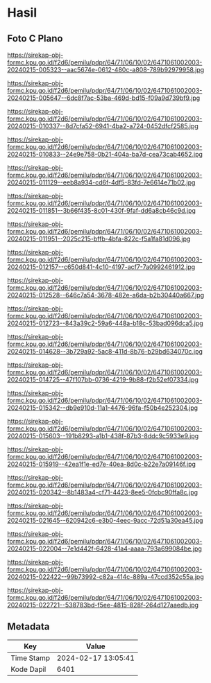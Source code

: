 # Hasil

## Foto C Plano

https://sirekap-obj-formc.kpu.go.id/f2d6/pemilu/pdpr/64/71/06/10/02/6471061002003-20240215-005323--aac5674e-0612-480c-a808-789b92979958.jpg

https://sirekap-obj-formc.kpu.go.id/f2d6/pemilu/pdpr/64/71/06/10/02/6471061002003-20240215-005647--6dc8f7ac-53ba-469d-bd15-f09a9d739bf9.jpg

https://sirekap-obj-formc.kpu.go.id/f2d6/pemilu/pdpr/64/71/06/10/02/6471061002003-20240215-010337--8d7cfa52-6941-4ba2-a724-0452dfcf2585.jpg

https://sirekap-obj-formc.kpu.go.id/f2d6/pemilu/pdpr/64/71/06/10/02/6471061002003-20240215-010833--24e9e758-0b21-404a-ba7d-cea73cab4652.jpg

https://sirekap-obj-formc.kpu.go.id/f2d6/pemilu/pdpr/64/71/06/10/02/6471061002003-20240215-011129--eeb8a934-cd6f-4df5-83fd-7e6614e71b02.jpg

https://sirekap-obj-formc.kpu.go.id/f2d6/pemilu/pdpr/64/71/06/10/02/6471061002003-20240215-011851--3b66f435-8c01-430f-9faf-dd6a8cb46c9d.jpg

https://sirekap-obj-formc.kpu.go.id/f2d6/pemilu/pdpr/64/71/06/10/02/6471061002003-20240215-011951--2025c215-bffb-4bfa-822c-f5a1fa81d096.jpg

https://sirekap-obj-formc.kpu.go.id/f2d6/pemilu/pdpr/64/71/06/10/02/6471061002003-20240215-012157--c650d841-4c10-4197-acf7-7a0992461912.jpg

https://sirekap-obj-formc.kpu.go.id/f2d6/pemilu/pdpr/64/71/06/10/02/6471061002003-20240215-012528--646c7a54-3678-482e-a6da-b2b30440a667.jpg

https://sirekap-obj-formc.kpu.go.id/f2d6/pemilu/pdpr/64/71/06/10/02/6471061002003-20240215-012723--843a39c2-59a6-448a-b18c-53bad096dca5.jpg

https://sirekap-obj-formc.kpu.go.id/f2d6/pemilu/pdpr/64/71/06/10/02/6471061002003-20240215-014628--3b729a92-5ac8-411d-8b76-b29bd634070c.jpg

https://sirekap-obj-formc.kpu.go.id/f2d6/pemilu/pdpr/64/71/06/10/02/6471061002003-20240215-014725--47f107bb-0736-4219-9b88-f2b52ef07334.jpg

https://sirekap-obj-formc.kpu.go.id/f2d6/pemilu/pdpr/64/71/06/10/02/6471061002003-20240215-015342--db9e910d-11a1-4476-96fa-f50b4e252304.jpg

https://sirekap-obj-formc.kpu.go.id/f2d6/pemilu/pdpr/64/71/06/10/02/6471061002003-20240215-015603--191b8293-a1b1-438f-87b3-8ddc9c5933e9.jpg

https://sirekap-obj-formc.kpu.go.id/f2d6/pemilu/pdpr/64/71/06/10/02/6471061002003-20240215-015919--42ea1f1e-ed7e-40ea-8d0c-b22e7a09146f.jpg

https://sirekap-obj-formc.kpu.go.id/f2d6/pemilu/pdpr/64/71/06/10/02/6471061002003-20240215-020342--8b1483a4-cf71-4423-8ee5-0fcbc90ffa8c.jpg

https://sirekap-obj-formc.kpu.go.id/f2d6/pemilu/pdpr/64/71/06/10/02/6471061002003-20240215-021645--620942c6-e3b0-4eec-9acc-72d51a30ea45.jpg

https://sirekap-obj-formc.kpu.go.id/f2d6/pemilu/pdpr/64/71/06/10/02/6471061002003-20240215-022004--7e1d442f-6428-41a4-aaaa-793a699084be.jpg

https://sirekap-obj-formc.kpu.go.id/f2d6/pemilu/pdpr/64/71/06/10/02/6471061002003-20240215-022422--99b73992-c82a-414c-889a-47ccd352c55a.jpg

https://sirekap-obj-formc.kpu.go.id/f2d6/pemilu/pdpr/64/71/06/10/02/6471061002003-20240215-022721--538783bd-f5ee-4815-828f-264d127aaedb.jpg


## Metadata

| Key        | Value               |
| ---------- | ------------------- |
| Time Stamp | 2024-02-17 13:05:41 |
| Kode Dapil | 6401                |



